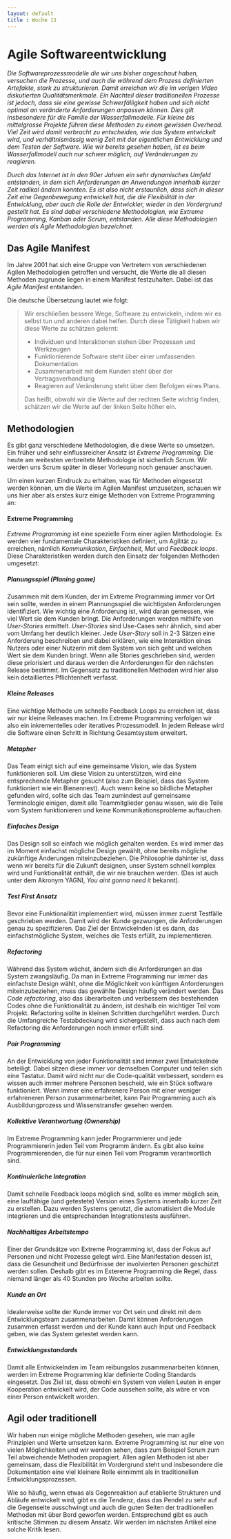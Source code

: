 ```yaml
---
layout: default
title : Woche 11
---
```

# Agile Softwareentwicklung

*Die Softwareprozessmodelle die wir uns bisher angeschaut haben, versuchen die Prozesse, und auch die während dem Prozess definierten Artefakte, stark zu strukturieren. Damit erreichen wir
die im vorigen Video diskutierten Qualitätsmerkmale. Ein Nachteil dieser traditionellen Prozesse ist jedoch, dass sie eine gewisse Schwerfälligkeit haben und sich nicht optimal an veränderte Anforderungen anpassen können. Dies gilt insbesondere für die Familie der Wasserfallmodelle.
Für kleine bis mittelgrosse Projekte führen diese Methoden zu einem gewissen Overhead. Viel Zeit wird damit verbracht zu entscheiden, wie das System entwickelt wird, und verhältnismässig wenig Zeit mit der eigentlichen Entwicklung und dem Testen der Software. Wie wir bereits gesehen haben, ist es beim Wasserfallmodell auch nur schwer möglich, auf Veränderungen zu reagieren.*

*Durch das Internet ist in den 90er Jahren ein sehr dynamisches Umfeld entstanden, in dem sich Anforderungen an Anwendungen innerhalb kurzer Zeit
radikal ändern konnten. Es ist also nicht erstaunlich, dass sich in dieser Zeit eine Gegenbewegung entwickelt hat, die die Flexibilität in der Entwicklung, aber auch die Rolle der Entwickler, wieder in den Vordergrund gestellt hat. Es sind dabei verschiedene Methodologien, wie Extreme Programming, Kanban oder Scrum, entstanden. Alle diese Methodologien werden als *Agile* Methodologien bezeichnet.*

## Das Agile Manifest
Im Jahre 2001 hat sich eine Gruppe von Vertretern von verschiedenen Agilen Methodologien getroffen und versucht, die Werte die
all diesen Methoden zugrunde liegen in einem Manifest festzuhalten. Dabei ist das *Agile Manifest* entstanden.

Die deutsche Übersetzung lautet wie folgt:

> Wir erschließen bessere Wege, Software zu entwickeln, indem wir es selbst tun und anderen dabei helfen. Durch diese Tätigkeit haben wir diese Werte zu schätzen
> gelernt:
> * Individuen und Interaktionen stehen über Prozessen und Werkzeugen
> * Funktionierende Software steht über einer umfassenden Dokumentation
> * Zusammenarbeit mit dem Kunden steht über der Vertragsverhandlung
> * Reagieren auf Veränderung steht über dem Befolgen eines Plans.
>
> Das heißt, obwohl wir die Werte auf der rechten Seite wichtig finden, schätzen wir die Werte auf der linken Seite höher ein.


## Methodologien

Es gibt ganz verschiedene Methodologien, die diese Werte so umsetzen. Ein früher und sehr einflussreicher Ansatz ist *Extreme Programming*.
Die heute am weitesten verbreitete Methodologie ist sicherlich *Scrum*. Wir werden uns Scrum später in dieser Vorlesung noch genauer anschauen.

Um einen kurzen Eindruck zu erhalten, was für Methoden eingesetzt werden können, um die Werte im Agilen Manifest umzusetzen, schauen wir uns hier aber als erstes kurz einige Methoden von Extreme Programming an:

#### Extreme Programming

*Extreme Programming* ist eine spezielle Form einer agilen Methodologie. Es werden vier fundamentale Charakteristiken definiert, um Agilität zu erreichen, nämlich
*Kommunikation*, *Einfachheit*, *Mut* und *Feedback loops*. Diese Charakteristiken werden durch den Einsatz der folgenden Methoden umgesetzt:

##### Planungsspiel (Planing game)

Zusammen mit dem Kunden, der im Extreme Programming immer vor Ort sein sollte, werden in einem Plannungsspiel die wichtigsten Anforderungen identifiziert.
Wie wichtig eine Anforderung ist, wird daran gemessen, wie viel Wert sie dem Kunden bringt. Die Anforderungen werden mithilfe von *User-Stories* ermittelt.
*User-Stories* sind Use-Cases sehr ähnlich, sind aber vom Umfang her deutlich kleiner. Jede *User-Story* soll in 2-3 Sätzen eine Anforderung beschreiben und dabei erklären, wie eine Interaktion eines Nutzers oder einer Nutzerin mit dem System von sich geht und welchen Wert sie dem Kunden bringt.  Wenn alle Stories geschrieben sind, werden diese
priorisiert und daraus werden die Anforderungen für den nächsten Release bestimmt. Im Gegensatz zu traditionellen Methoden wird hier also kein detailliertes Pflichtenheft verfasst.

##### Kleine Releases
 Eine wichtige Methode um schnelle Feedback Loops zu erreichen ist, dass wir nur kleine Releases machen. Im Extreme Programming verfolgen wir also ein
 inkrementelles oder iteratives Prozessmodell. In jedem Release wird die Software einen Schritt in Richtung Gesamtsystem erweitert.

##### Metapher
Das Team einigt sich auf eine gemeinsame Vision, wie das System funktionieren soll. Um diese Vision zu unterstützen, wird eine entsprechende Metapher gesucht
(also zum Beispiel, dass das System funktioniert wie ein Bienennest). Auch wenn keine so bildliche Metapher gefunden wird, sollte sich das Team zumindest auf
gemeinsame Terminologie einigen, damit alle Teammitglieder genau wissen, wie die Teile vom System funktionieren und keine Kommunikationsprobleme auftauchen.

##### Einfaches Design

Das Design soll so einfach wie möglich gehalten werden. Es wird immer das im Moment einfachst mögliche Design gewählt, ohne bereits mögliche zukünftige Änderungen
miteinzubeziehen. Die Philosophie dahinter ist, dass wenn wir bereits für die Zukunft designen, unser System schnell komplex wird und Funktionalität enthält, die
wir nie brauchen werden. (Das ist auch unter dem Akronym YAGNI, *You aint gonna need it* bekannt).

##### Test First Ansatz

Bevor eine Funktionalität implementiert wird, müssen immer zuerst Testfälle geschrieben werden. Damit wird der Kunde gezwungen, die Anforderungen genau
zu spezifizieren. Das Ziel der Entwickelnden ist es dann, das einfachstmögliche System, welches die Tests erfüllt, zu implementieren.

##### Refactoring

Während das System wächst, ändern sich die Anforderungen an das System zwangsläufig. Da man in Extreme Programming nur immer das
einfachste Design wählt, ohne die Möglichkeit von künftigen Anforderungen miteinzubeziehen, muss das gewählte Design häufig verändert werden. Das *Code refactoring*, also das überarbeiten und verbessern des bestehenden Codes ohne die Funktionalität zu ändern,
ist deshalb ein wichtiger Teil vom Projekt. Refactoring sollte in kleinen Schritten durchgeführt werden. Durch die Umfangreiche Testabdeckung wird sichergestellt, dass auch nach dem Refactoring die Anforderungen noch immer erfüllt sind.


##### Pair Programming

An der Entwicklung von jeder Funktionalität sind immer zwei Entwickelnde beteiligt. Dabei sitzen diese immer vor demselben Computer und teilen sich eine Tastatur.
Damit wird nicht nur die Code-qualität verbessert, sondern es wissen auch immer mehrere Personen bescheid, wie ein Stück software funktioniert. Wenn immer eine
erfahrenere Person mit einer weniger erfahreneren Person zusammenarbeitet, kann Pair Programming auch als Ausbildungprozess und Wissenstransfer gesehen werden.

##### Kollektive Verantwortung (Ownership)

Im Extreme Programming kann jeder Programmierer und jede Programmiererin jeden Teil vom Programm ändern. Es gibt also keine Programmierenden, die für nur einen Teil vom Programm verantwortlich sind.

##### Kontinuierliche Integration

Damit schnelle Feedback loops möglich sind, sollte es immer möglich sein, eine lauffähige (und getestete) Version eines Systems innerhalb kurzer Zeit zu erstellen.
Dazu werden Systems genutzt, die automatisiert die Module integrieren und die entsprechenden Integrationstests ausführen.

##### Nachhaltiges Arbeitstempo

Einer der Grundsätze von Extreme Programming ist, dass der Fokus auf Personen und nicht Prozesse gelegt wird. Eine Manifestation dessen ist, dass die Gesundheit und Bedürfnisse der involvierten Personen geschützt werden sollen. Deshalb gibt es im Extereme Programming die Regel, dass niemand länger als 40 Stunden pro Woche arbeiten sollte.

##### Kunde an Ort

Idealerweise sollte der Kunde immer vor Ort sein und direkt mit dem Entwicklungsteam zusammenarbeiten. Damit können Anforderungen zusammen erfasst werden und der
Kunde kann auch Input und Feedback geben, wie das System getestet werden kann.

##### Entwicklungsstandards

Damit alle Entwickelnden im Team reibungslos zusammenarbeiten können, werden im Extreme Programming klar definierte Coding Standards eingesetzt. Das Ziel ist,
dass obwohl ein System von vielen Leuten in enger Kooperation entwickelt wird, der Code aussehen sollte, als wäre er von einer Person entwickelt worden.


## Agil oder traditionell

Wir haben nun einige mögliche Methoden gesehen, wie man agile Prinzipien und Werte umsetzen kann. Extreme Programming ist nur eine von vielen Möglichkeiten und wir werden sehen, dass zum Beispiel Scrum zum Teil abweichende Methoden propagiert. Allen agilen Methoden ist aber gemeinsam, dass die Flexibilität im Vordergrund steht und insbesondere die Dokumentation eine viel kleinere Rolle einnimmt als in traditionellen Entwicklungsprozessen.

Wie so häufig, wenn etwas als Gegenreaktion auf etablierte Strukturen und Abläufe entwickelt wird, gibt es die Tendenz, dass das
Pendel zu sehr auf die Gegenseite ausschwingt und auch die guten Seiten der traditionellen Methoden mit über Bord geworfen werden. Entsprechend gibt es auch  kritische Stimmen zu diesem Ansatz. Wir werden im nächsten Artikel eine solche Kritik lesen.


